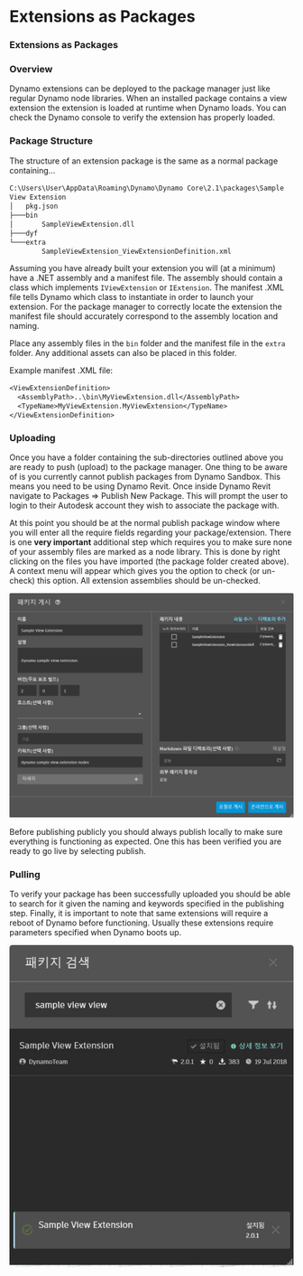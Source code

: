 # Extensions as Packages

### Extensions as Packages <a href="#extensions-as-packages" id="extensions-as-packages"></a>

### Overview <a href="#overview" id="overview"></a>

Dynamo extensions can be deployed to the package manager just like regular Dynamo node libraries. When an installed package contains a view extension the extension is loaded at runtime when Dynamo loads. You can check the Dynamo console to verify the extension has properly loaded.

### Package Structure <a href="#package-structure" id="package-structure"></a>

The structure of an extension package is the same as a normal package containing...

```
C:\Users\User\AppData\Roaming\Dynamo\Dynamo Core\2.1\packages\Sample View Extension
│   pkg.json
├───bin
│       SampleViewExtension.dll
├───dyf
└───extra
        SampleViewExtension_ViewExtensionDefinition.xml
```

Assuming you have already built your extension you will (at a minimum) have a .NET assembly and a manifest file. The assembly should contain a class which implements `IViewExtension` or `IExtension`. The manifest .XML file tells Dynamo which class to instantiate in order to launch your extension. For the package manager to correctly locate the extension the manifest file should accurately correspond to the assembly location and naming.

Place any assembly files in the `bin` folder and the manifest file in the `extra` folder. Any additional assets can also be placed in this folder.

Example manifest .XML file:

```
<ViewExtensionDefinition>
  <AssemblyPath>..\bin\MyViewExtension.dll</AssemblyPath>
  <TypeName>MyViewExtension.MyViewExtension</TypeName>
</ViewExtensionDefinition>
```

### Uploading <a href="#uploading" id="uploading"></a>

Once you have a folder containing the sub-directories outlined above you are ready to push (upload) to the package manager. One thing to be aware of is you currently cannot publish packages from Dynamo Sandbox. This means you need to be using Dynamo Revit. Once inside Dynamo Revit navigate to Packages => Publish New Package. This will prompt the user to login to their Autodesk account they wish to associate the package with.

At this point you should be at the normal publish package window where you will enter all the require fields regarding your package/extension. There is one **very important** additional step which requires you to make sure none of your assembly files are marked as a node library. This is done by right clicking on the files you have imported (the package folder created above). A context menu will appear which gives you the option to check (or un-check) this option. All extension assemblies should be un-checked.

![Publish a package](images/ViewExtension_Search.png)

Before publishing publicly you should always publish locally to make sure everything is functioning as expected. One this has been verified you are ready to go live by selecting publish.

### Pulling <a href="#pulling" id="pulling"></a>

To verify your package has been successfully uploaded you should be able to search for it given the naming and keywords specified in the publishing step. Finally, it is important to note that same extensions will require a reboot of Dynamo before functioning. Usually these extensions require parameters specified when Dynamo boots up.

![Search for packages](images/ViewExtension_Search.jpg)
